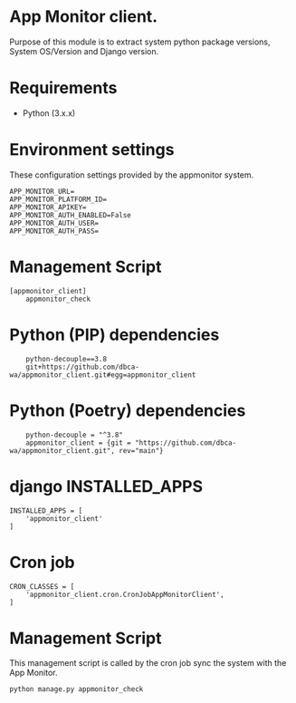 # App Monitor client.
Purpose of this module is to extract system python package versions, System OS/Version and Django version.

# Requirements
- Python (3.x.x)


# Environment settings

These configuration settings provided by the appmonitor system. 

    APP_MONITOR_URL=
    APP_MONITOR_PLATFORM_ID=
    APP_MONITOR_APIKEY=
    APP_MONITOR_AUTH_ENABLED=False
    APP_MONITOR_AUTH_USER=
    APP_MONITOR_AUTH_PASS=

# Management Script

```
[appmonitor_client]   
    appmonitor_check   

```

# Python (PIP) dependencies 

```
    python-decouple==3.8
    git+https://github.com/dbca-wa/appmonitor_client.git#egg=appmonitor_client
```
# Python (Poetry) dependencies 

```
    python-decouple = "^3.8"
    appmonitor_client = {git = "https://github.com/dbca-wa/appmonitor_client.git", rev="main"}
```



# django INSTALLED_APPS

```
INSTALLED_APPS = [
    'appmonitor_client'
]
```

# Cron job

```
CRON_CLASSES = [
    'appmonitor_client.cron.CronJobAppMonitorClient',
]

```
# Management Script 

This management script is called by the cron job sync the system with the App Monitor.   

```
python manage.py appmonitor_check

```
